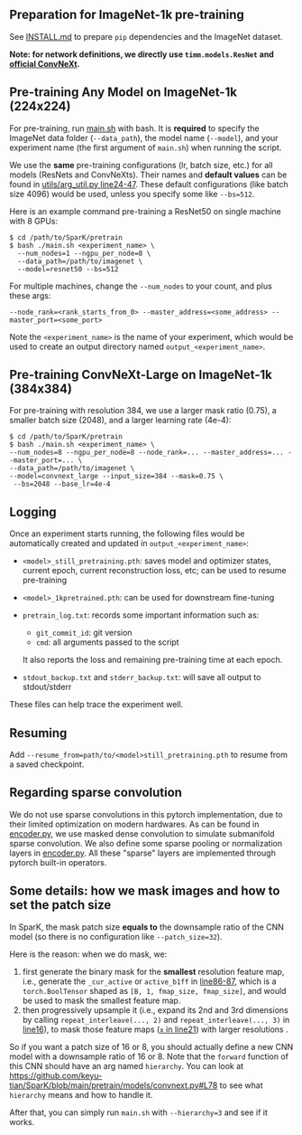 ## Preparation for ImageNet-1k pre-training

See [INSTALL.md](https://github.com/keyu-tian/SparK/blob/main/INSTALL.md) to prepare `pip` dependencies and the ImageNet dataset.

**Note: for network definitions, we directly use `timm.models.ResNet` and [official ConvNeXt](https://github.com/facebookresearch/ConvNeXt/blob/048efcea897d999aed302f2639b6270aedf8d4c8/models/convnext.py).**


## Pre-training Any Model on ImageNet-1k (224x224)

For pre-training, run [main.sh](https://github.com/keyu-tian/SparK/blob/main/pretrain/main.sh) with bash.
It is **required** to specify the ImageNet data folder (`--data_path`), the model name (`--model`), and your experiment name (the first argument of `main.sh`) when running the script.

We use the **same** pre-training configurations (lr, batch size, etc.) for all models (ResNets and ConvNeXts).
Their names and **default values** can be found in [utils/arg_util.py line24-47](https://github.com/keyu-tian/SparK/blob/main/pretrain/utils/arg_util.py#L24).
These default configurations (like batch size 4096) would be used, unless you specify some like `--bs=512`.

Here is an example command pre-training a ResNet50 on single machine with 8 GPUs:
```shell script
$ cd /path/to/SparK/pretrain
$ bash ./main.sh <experiment_name> \
  --num_nodes=1 --ngpu_per_node=8 \
  --data_path=/path/to/imagenet \
  --model=resnet50 --bs=512
```

For multiple machines, change the `--num_nodes` to your count, and plus these args:
```shell script
--node_rank=<rank_starts_from_0> --master_address=<some_address> --master_port=<some_port>
```

Note the `<experiment_name>` is the name of your experiment, which would be used to create an output directory named `output_<experiment_name>`.


## Pre-training ConvNeXt-Large on ImageNet-1k (384x384)

For pre-training with resolution 384, we use a larger mask ratio (0.75), a smaller batch size (2048), and a larger learning rate (4e-4):

```shell script
$ cd /path/to/SparK/pretrain
$ bash ./main.sh <experiment_name> \
--num_nodes=8 --ngpu_per_node=8 --node_rank=... --master_address=... --master_port=... \
--data_path=/path/to/imagenet \
--model=convnext_large --input_size=384 --mask=0.75 \
 --bs=2048 --base_lr=4e-4
```

## Logging

Once an experiment starts running, the following files would be automatically created and updated in `output_<experiment_name>`:

- `<model>_still_pretraining.pth`: saves model and optimizer states, current epoch, current reconstruction loss, etc; can be used to resume pre-training
- `<model>_1kpretrained.pth`: can be used for downstream fine-tuning
- `pretrain_log.txt`: records some important information such as:
    - `git_commit_id`: git version
    - `cmd`: all arguments passed to the script
    
    It also reports the loss and remaining pre-training time at each epoch.

- `stdout_backup.txt` and `stderr_backup.txt`: will save all output to stdout/stderr

These files can help trace the experiment well.


## Resuming

Add `--resume_from=path/to/<model>still_pretraining.pth` to resume from a saved checkpoint.


## Regarding sparse convolution

We do not use sparse convolutions in this pytorch implementation, due to their limited optimization on modern hardwares.
As can be found in [encoder.py](https://github.com/keyu-tian/SparK/blob/main/pretrain/encoder.py), we use masked dense convolution to simulate submanifold sparse convolution.
We also define some sparse pooling or normalization layers in [encoder.py](https://github.com/keyu-tian/SparK/blob/main/pretrain/encoder.py).
All these "sparse" layers are implemented through pytorch built-in operators.


## Some details: how we mask images and how to set the patch size

In SparK, the mask patch size **equals to** the downsample ratio of the CNN model (so there is no configuration like `--patch_size=32`).

Here is the reason: when we do mask, we:

1. first generate the binary mask for the **smallest** resolution feature map, i.e., generate the `_cur_active` or `active_b1ff` in [line86-87](https://github.com/keyu-tian/SparK/blob/main/pretrain/spark.py#L86), which is a `torch.BoolTensor` shaped as `[B, 1, fmap_size, fmap_size]`, and would be used to mask the smallest feature map.
3. then progressively upsample it (i.e., expand its 2nd and 3rd dimensions by calling `repeat_interleave(..., 2)` and `repeat_interleave(..., 3)` in [line16](https://github.com/keyu-tian/SparK/blob/main/pretrain/encoder.py#L16)), to mask those feature maps ([`x` in line21](https://github.com/keyu-tian/SparK/blob/main/pretrain/encoder.py#L21)) with larger resolutions .

So if you want a patch size of 16 or 8, you should actually define a new CNN model with a downsample ratio of 16 or 8.
Note that the `forward` function of this CNN should have an arg named `hierarchy`. You can look at https://github.com/keyu-tian/SparK/blob/main/pretrain/models/convnext.py#L78 to see what `hierarchy` means and how to handle it.

After that, you can simply run `main.sh` with `--hierarchy=3` and see if it works.
